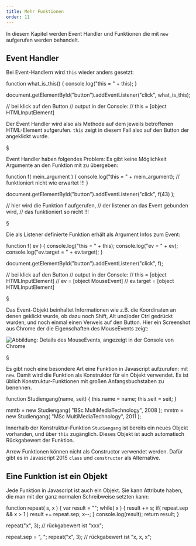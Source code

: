 ```yaml
---
title: Mehr Funktionen
order: 11
---
```


In diesem Kapitel werden Event Handler und Funktionen die
mit `new` aufgerufen werden behandelt.

## Event Handler

Bei Event-Handlern wird `this` wieder anders gesetzt:

<javascript caption="this im Event Handler">
  function what_is_this() {
    console.log("this = " + this);
  }

  document.getElementById("button").addEventListener("click", what_is_this);

  // bei klick auf den Button
  // output in der Console:
  // this = [object HTMLInputElement]
</javascript>

Der Event Handler wird also als Methode auf dem jeweils betroffenen
HTML-Element aufgerufen. `this` zeigt in diesem Fall also auf den Button
der angeklickt wurde.

§

Event Handler haben folgendes Problem:
Es gibt keine Möglichkeit Argumente an den Funktion mit zu übergeben:

<javascript caption="keine Argument an den event handler!">
  function f( mein_argument ) {
    console.log("this = " + mein_argument);
    // funktioniert nicht wie erwartet !!!
  }

  document.getElementById("button").addEventListener("click", f(43) );

  // hier wird die Funktion f aufgerufen,
  // der listener an das Event gebunden wird,
  // das funktioniert so nicht !!!
</javascript>

§

Die als Listener definierte Funktion erhält als Argument Infos zum Event:

<javascript caption="this und event im Event Handler">
  function f( ev ) {
    console.log("this = " + this);
    console.log("ev = " + ev);
    console.log("ev.target = " + ev.target);
  }

  document.getElementById("button").addEventListener("click", f);

  // bei klick auf den Button
  // output in der Console:
  // this = [object HTMLInputElement]
  // ev = [object MouseEvent]
  // ev.target = [object HTMLInputElement]
</javascript>


§

Das Event-Objekt beinhaltet Informationen wie z.B. die Koordinaten
an denen geklickt wurde, ob dazu noch Shift, Alt und/oder Ctrl gedrückt wurden,
und noch einmal einen Verweis auf den Button.  Hier ein Screenshot aus Chrome der
die Eigenschaften des MouseEvents zeigt:

![Abbildung: Details des MouseEvents, angezeigt in der Console von Chrome](/images/chrome-mouse-event.png)

§

Es gibt noch eine besondere Art eine Funktion in Javascript aufzurufen: mit `new`.
Damit wird die Funktion als Konstruktor für ein Objekt verwendet. Es ist üblich
Konstruktur-Funktionen mit großen Anfangsbuchstaben zu benennen.

<javascript caption="Objekte mit einer Konstruktor-Funktion">
  function Studiengang(name, seit) {
    this.name = name;
    this.seit = seit;
  }

  mmtb = new Studiengang( "BSc MultiMediaTechnology", 2008 );
  mmtm = new Studiengang( "MSc MultiMediaTechnology", 2011 );
</javascript>

Innerhalb der Konstruktur-Funktion `Studiengang` ist bereits
ein neues Objekt vorhanden, und über `this` zugänglich. Dieses
Objekt ist auch automatisch Rückgabewert der Funktion.

Arrow Funktionen können nicht als Constructor verwendet werden.
Dafür gibt es in Javascript 2015 `class` und `constructor` als Alternative.

## Eine Funktion ist ein Objekt

Jede Funktion in Javascript ist auch ein Objekt. Sie kann Attribute haben,
die man mit der ganz normalen Schreibweise setzten kann:

<javascript caption="Funktion mit einem Attribut">
  function repeat( s, x ) {
    var result = "";
    while( x ) {
      result += s;
      if( repeat.sep && x > 1 ) result += repeat.sep;
      x--;
    }
    console.log(result);
    return result;
  }

  repeat("x", 3);
  // rückgabewert ist "xxx";

  repeat.sep = ", ";
  repeat("x", 3);
  // rückgabewert ist "x, x, x";
</javascript>


